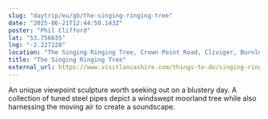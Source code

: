 ```yaml
---
slug: "daytrip/eu/gb/the-singing-ringing-tree"
date: "2025-06-21T12:44:50.143Z"
poster: "Phil Clifford"
lat: "53.756635"
lng: "-2.227228"
location: "The Singing Ringing Tree, Crown Point Road, Cliviger, Burnley, Lancashire, England, BB11 3QS"
title: "The Singing Ringing Tree"
external_url: https://www.visitlancashire.com/things-to-do/singing-ringing-tree-panopticon-p66560
---
```

An unique viewpoint sculpture worth seeking out on a blustery day.
A collection of tuned steel pipes depict a windswept moorland tree while also harnessing the moving air to create a soundscape.